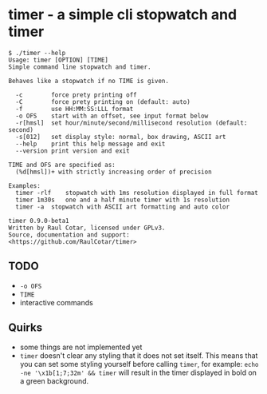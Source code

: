 timer - a simple cli stopwatch and timer
===

```
$ ./timer --help
Usage: timer [OPTION] [TIME]
Simple command line stopwatch and timer.

Behaves like a stopwatch if no TIME is given.

  -c		force prety printing off
  -C		force prety printing on (default: auto)
  -f		use HH:MM:SS:LLL format
  -o OFS	start with an offset, see input format below
  -r[hmsl]	set hour/minute/second/millisecond resolution (default: second)
  -s[012]	set display style: normal, box drawing, ASCII art
  --help	print this help message and exit
  --version	print version and exit

TIME and OFS are specified as:
  (%d[hmsl])+ with strictly increasing order of precision

Examples:
  timer -rlf	stopwatch with 1ms resolution displayed in full format
  timer 1m30s	one and a half minute timer with 1s resolution
  timer -a	stopwatch with ASCII art formatting and auto color

timer 0.9.0-beta1
Written by Raul Cotar, licensed under GPLv3.
Source, documentation and support: <https://github.com/RaulCotar/timer>
```

## TODO
- `-o OFS`
- `TIME`
- interactive commands

## Quirks
- some things are not implemented yet
- `timer` doesn't clear any styling that it does not set itself. This means that you can set some styling yourself before calling `timer`, for example: `echo -ne '\x1b[1;7;32m' && timer` will result in the timer displayed in bold on a green background.